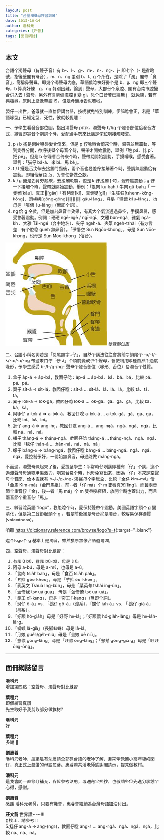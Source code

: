 ```yaml
---
layout: post
title: "台語濁聲母呼音訓練"
date: 2015-10-14
author: 潘科元
categories: [呼音]
tags: [面冊網誌]
---
```

## 本文

台語个濁聲母（有聲子音）有 b-、l-、g-、m-、n-、ng-、j- 即七个（- 是省略號，指後壁閣有母音），m、n、ng 差別 b、l、g 个所在，是除了「濁」閣帶「鼻音」，簡稱鼻聲母。即幾个濁聲母內底，華語儂唸袂好勢个是 b、g、ng 即三个聲母，b 算真好練，g、ng 特別困難。論到 j 聲母，大部份个泉腔、閣有台南市腔攏合併入去 l 聲母，另外有真濟偏漳腔 ji 變 gi，恁个口音若已經無 j，就免練，若有興趣練，原則上唸像華語 ㄖ，但是毋通捲舌就著啦。

嬰仔一出世，爸母就一直佮伊講台語，按呢就免特別訓練，伊嘛唸會正，若是「華語喙型」已經定型、死性，彼就較僫雕：

一、予學生看發音部位圖，指出清聲母 p/t/k、濁聲母 b/l/g 个發音部位佮發音方式，練習即寡音个例詞个時，愛配合手勢來比講是佗位咧接觸發聲。

1.  p / b 攏是兩片喙唇愛合倚來，但是 p 佇喙唇合倚來个時，聲帶並無震動，等到雙唇分開，欲呼後壁个母音个時，聲帶才開始震動，舉例「飽 pá、比 pí、把 pé」。但是 b 佇喙唇合倚來个時，聲帶就開始震動，手摸嚨喉，感受會著。舉例：「猫仔 bâ-á、米 bí、馬 bé」。
2.  t / l 攏是舌尖伸去接觸門齒後，兩个音也是差佇接觸著个時，聲調無震動佮有震動。即組佮華語 ㄉ、ㄌ會使當做仝款。
3.  k / g 攏是舌背夯起來，去接觸軟顎，但是 k 佇接觸个時，聲帶無震動；g 佇一下接觸个時，聲帶就開始震動。舉例：「龜肉 ku-bah / 牛肉 gû-bah」「 一隻猴[kâu]、真正𠢕[gâu]「有夠奇[kî]、真懷疑[gî]」「生狂狂[tshenn-kông-kông]、頭楞楞[gông-gông]」。「𠢕儂 gâu-lâng」，毋是「猴儂 kâu-lâng」，也毋是「喉儂 âu-lâng」（無即个詞）。
4.  ng 佮 g 仝款，但是加出鼻音个效果，有真大个氣流通過鼻空，手摸鼻翼，感受會著震動。例詞：硬硬 ngē-ngē / ngī-ngī、文雅 bûn-ngá、雅氣 ngá-khì、大雅 Tāi-ngé（台中地名）、夾仔 ngeh-á、夾菜 ngeh-tshài（有方言差，有个腔唸 gueh 無鼻音）。「孫悟空 Sun Ngōo-khong」，毋是 Sun Nōo-khong，也毋是 Sun Mōo-khong（俗音）。

![發音部位圖](/assets/too/2015/1014/huatim-poo7ui7too5.jpg)
_發音部位圖_

二、台語小稱名詞若是「閉尾韻字+仔」，自然个講法往往會將前字韻尾个 -p/-t/-k/-m/-n/-ng 帶過來鬥佇「仔 á」个頭前變成伊个聲母，會使利用即種自然个過度喙形，予學生感受 b-/l-/g-/ng- 聲母个發音部位（喙形、舌位）佮濁音个性質。

1.  盒仔 a̍p-á => a̍p-bá，教囡仔唸：a̍p-á ... a̍p-bá、bá、bá、bá，比較 pá、pá、pá。
2.  翼仔 si̍t-á => si̍t-lá，教囡仔唸：si̍t-á ... si̍t-lá、lá、lá、lá，比較 tá、tá、tá。
3.  橐仔 lok-á => lok-gá，教囡仔唸 lok-á ... lok-gá、gá、gá、gá，比較 ká、ká、ká。
4.  阿啄仔 a-tok-á => a-tok-á，教囡仔唸 a-tok-á ... a-tok-gá、gá、gá、gá，比較 ká、ká、ká。
5.  尪仔 ang-á => ang-ńg，教囡仔唸 ang-á ... ang-ngá、ngá、ngá、ngá，比較 ná、ná、ná。
6.  桶仔 tháng-á => tháng-ngá，教囡仔唸 tháng-á ... tháng-ngá、ngá、ngá，比較「毯仔 thán-á … thán-ná，ná、ná、ná」
7.  蠓仔 báng-á => báng-ngá，教囡仔唸 báng-á ... báng-ngá、ngá、ngá、ngá，愛控制予好，一開始無鼻音，毋通唸做 máng-ngá。

不而過，濁聲母練起來了後，愛提醒學生：平常時仔咧講即種有「仔」个詞，迄个過渡聲母毋通唸甲傷激力，咧寫台羅个時，也毋免寫出來，因為「仔」本來是空聲母个音節，佮本底就有 b-/l-/g-/ng- 濁聲母个字無仝，比較「金仔 kim-má」佮「金馬 Kim-má」（金門馬祖），前\--者「仔 má」个 m 雙唇真冗[līng]，而且兩音節个重音佇「金」，後\--者「馬 má」个 m 雙唇咬絚絚，放開个時也蓋出力，而且兩音節个重音佇「馬」。

三、練習唸英語 “logo”，教怹唸个時，愛保持聲帶个震動。美國英語字頭个 g 變清化，但是第二音節起頭个 g ，若是前後攏是母音抑是濁音，較容易保存濁質(voicedness)。

咱聽 <https://dictionary.reference.com/browse/logo?s=t>{:target="_blank"}

迄个logo个 g 基本上是濁音，雖然猶原無像台語遐爾濁。

四、空聲母、濁聲母對比練習：

1.  有霧 ū bū、霧霧 bū-bū，毋是 ū ū。
2.  阿母 a-bú，毋是 a-mú，也毋是 a-ú。
3.  「食肉 tsia̍h bah」，毋是「食百 tsia̍h pah」。
4.  「五箍 gōo-khoo」，毋是「芋箍 ōo-khoo 」。
5.  「蔡英文 Tshuà Ing-bûn」，毋是「菜英勻 tshài ing-ûn」。
6.  「坐倚我 tsē uá guá」，毋是「坐倚倚 tsē uá-uá」。
7.  「義工 gī-kang」，毋是「奕工 ī-kang」（無即个詞）。
8.  「蚵仔 ô-á」vs. 「鵝仔 gô-á」（漳系）、「蝶仔 ia̍h-á」vs. 「 鵝仔 giâ-á」（泉系）。
9.  「好額 hó-gia̍h」毋是「好野 hó-iá」；「好額儂 hó-gia̍h-lâng」毋是 hó-ia̍h-lâng。
10.  「蟧蜈 lâ-giâ」（長腳蜘蛛）毋是 lâ-iâ。
11.  「月娘 gue̍h/ge̍h-niû」毋是「畫娘 uē niû」。
12.  「戇儂 gōng-lâng」毋是「旺儂 ōng-lâng」；「戇戇 gōng-gōng」毋是「旺旺 ōng-ōng」。

---

## 面冊網誌留言

**潘科元**  
增加第四點：空聲母、濁聲母對比練習

**葉程允**  
即個練習真讚  
先生敢好予我剪取部分做教材?

**潘科元**  
好

**葉程允**  
多謝 🙂

**劉惠蓉**  
潘科元老師，這哪是有法度請全部教台語的老師了解，用來牽教國小高年級的囡仔，真正式上蓋讚的母語底蒂。惠蓉嘛共潘老師感謝閣請示，提來做教材。

**潘科元**  
這我會閣一直修訂補充，各位參考活用，毋通完全照抄。也敬請各位先進分享恁个心得，感謝。

**劉惠蓉**  
感謝 潘科元老師，只要有機會，惠蓉會繼續為台灣母語加油付出。

**莊文龍**
世界讚\~\~\~!!!  
()校正，請參考!!!  
5.尪仔 ang-á => ang-(ngá)，教囡仔唸 ang-á ... ang-ngá、ngá、ngá、ngá，比較 ná、ná、ná。
